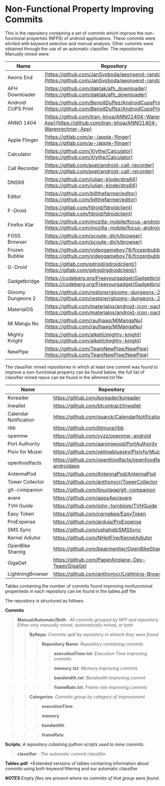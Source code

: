 # Non-Functional Property Improving Commits

This is the repository containing a set of commits which improve the non-functional properties (NFPS) of android applications. These commits were elicited with keyword selection and manual analysis. Other commits were obtained through the use of an automatic classifier. The repositories Manually mined were:


|Name  | Repository |
|--|--|
|Aeons End|[https://github.com/JanSvoboda/aeonsend-randomizer](https://github.com/JanSvoboda/aeonsend-randomizer)|
|AFH Downloader|[https://github.com/daktak/afh_downloader](https://github.com/daktak/afh_downloader)|
|Android CUPS Print|[https://github.com/BenoitDuffez/AndroidCupsPrint/](https://github.com/BenoitDuffez/AndroidCupsPrint/)|
|ANNO 1404|[https://github.com/tran-khoa/ANNO1404-Warenrechner-App](https://github.com/tran-khoa/ANNO1404-Warenrechner-App)|
|Apple Flinger|[https://gitlab.com/ar-/apple-flinger](https://gitlab.com/ar-/apple-flinger)|
|Calculator|[https://github.com/Xlythe/Calculator](https://github.com/Xlythe/Calculator)|
|Call Recorder|[https://gitlab.com/axet/android-call-recorder](https://gitlab.com/axet/android-call-recorder)|
|DNS66|[https://github.com/julian-klode/dns66](https://github.com/julian-klode/dns66)|
|Editor|[https://github.com/billthefarmer/editor](https://github.com/billthefarmer/editor)|
|F-Droid|[https://gitlab.com/fdroid/fdroidclient](https://gitlab.com/fdroid/fdroidclient)|
|Firefox Klar|[https://github.com/mozilla-mobile/focus-android](https://github.com/mozilla-mobile/focus-android)|
|FOSS Browser|[https://github.com/scoute-dich/browser](https://github.com/scoute-dich/browser)|
|Frozen Bubble|[https://github.com/videogameboy76/frozenbubbleandroid](https://github.com/videogameboy76/frozenbubbleandroid)|
|G-Droid|[https://gitlab.com/gdroid/gdroidclient/](https://gitlab.com/gdroid/gdroidclient/)|
|Gadgetbridge|[https://codeberg.org/Freeyourgadget/Gadgetbridge](https://codeberg.org/Freeyourgadget/Gadgetbridge)|
|Gloomy Dungeons 2|[https://github.com/restorer/gloomy-dungeons-2](https://github.com/restorer/gloomy-dungeons-2)|
|MaterialOS|[https://github.com/materialos/android-icon-pack](https://github.com/materialos/android-icon-pack)|
|Mi Mangu Nu|[https://github.com/raulhaag/MiMangaNu](https://github.com/raulhaag/MiMangaNu)|
|Mighty Knight|[https://github.com/alketii/mighty-knight](https://github.com/alketii/mighty-knight)|
|NewPipe|[https://github.com/TeamNewPipe/NewPipe](https://github.com/TeamNewPipe/NewPipe)|


The classifier mined repositories in which at least one commit was found to improve a non-functional property can be found below, the full list of classifier mined repos can be found in the allmined.txt file:

|Name  | Repository |
|--|--|
|Koreader|https://github.com/koreader/koreader
|lnwallet|https://github.com/btcontract/lnwallet
|Calendar Notification|https://github.com/quarck/CalendarNotification
|rbb|https://github.com/btmura/rbb
|openmw|https://github.com/xyzz/openmw-android
|Port Authority|https://github.com/aaronjwood/PortAuthority
|Pixiv for Muzei|https://github.com/yellowbluesky/PixivforMuzei3
|openfoodfacts|https://github.com/openfoodfacts/openfoodfacts-androidapp
|AntennaPod|https://github.com/AntennaPod/AntennaPod
|Tower Collector|https://github.com/anthonycr/TowerCollector
|glt-companion|https://github.com/linuxtage/glt-companion
|avare|https://github.com/apps4av/avare
|TVH Guide|https://github.com/john-tornblom/TVHGuide
|Easy Token|https://github.com/cernekee/EasyToken
|ProExpense|https://github.com/arduia/ProExpense
|SMS Sync|https://github.com/ushahidi/SMSSync
|Kernel Adiutor|https://github.com/NHellFire/KernelAdiutor
|OpenBike Sharing|https://github.com/bparmentier/OpenBikeSharing
|GigaGet|https://github.com/PaperAirplane-Dev-Team/GigaGet
|LightningBrowser|https://github.com/anthonycr/Lightning-Browser


Tables containing the number of commits found improving nonfunctoinal propertieds in each repository can be found in the tables.pdf file

The repository is structured as follows:

**Commits**
>**Manual/Automaic/Both** : *All commits grouped by NFP and repository. Either only manually mined, automatically mined, or both* 
>>**ByRepo**: *Commits split by repository in whoich they were found*
>>>**Repository Name**: *Repository containing commits*
>>>>**executionTime.txt**: *Execution Time improving commits*

>>>>**memory.txt**: *Memory improving commits*

>>>>**bandwidth.txt**: *Bandwidth improving commit*

>>>>**frameRate.txt**: *Frame rate improving commits*

>>**Categories**: *Commits group by category of improvement*
>>>**executionTime**

>>>**memory**

>>>**bandwidth**

>>>**frameRate**

**Scripts**: *A repository cotaining python scripts used to mine commits.*
>**classifier** : *The automatic commit classifier*

**Tables.pdf**: *Extended versions of tables containing information about commits using both keyword filtering and our automatic classifier

***NOTES***
*Empty files are present where no commits of that group were found.*